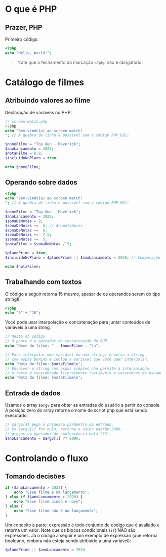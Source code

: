 # O que é PHP
## Prazer, PHP

Primeiro código:
```PHP
<?php
echo "Hello, World!";
```
> Note que o fechamento da marcação `<?php` não é obrigatório.

# Catálogo de filmes
## Atribuindo valores ao filme
Declaração de variáveis no PHP:
```PHP
// screen-match.php
<?php
echo "Bem-vindo(a) ao screen match!
"; // A quebra de linha é possível sem o código PHP_EOL!

$nomeFilme = "Top Gun - Maverick";
$anoLancamento = 2022;
$notaFilme = 8.8;
$incluidoNoPlano = true;

echo $nomeFilme;
```

## Operando sobre dados
```php
<?php
echo "Bem-vindo(a) ao screen match!
"; // A quebra de linha é possível sem o código PHP_EOL!

$nomeFilme = "Top Gun - Maverick";
$anoLancamento = 2022;
$somaDeNotas = 9;
$somaDeNotas +=  6; // Acumuladores
$somaDeNotas +=  8;
$somaDeNotas +=  7.5;
$somaDeNotas +=  5;
$notaFilme = $somaDeNotas / 5;

$planoPrime = true;
$incluidoNoPlano = $planoPrime || $anoLancamento < 2020; // Comparação complexa

echo $notaFilme;
```

## Trabalhando com textos
O código a seguir retorna 15 mesmo, apesar de os operandos serem do tipo string!!!
```php
<?php
echo "5" + "10";
```

Você pode usar interpolação e concatenação para juntar conteúdos de variáveis a uma string.
```php
// Resto do código
// O ponto é o operador de concatenação do PHP.
echo "Nome do filme: " . $nomeFilme . "\n";

// Para interpolar uma variável em uma string, envolva a string
// com aspas DUPLAS e inclua a variável que você quer interpolar.
echo "Nota do filme: $notaFilme\n"; 
// Envolver a string com aspas simples não permite a interpolação:
// o texto é considerado literalmente (variáveis e caracteres de escape).
echo 'Nota do filme: $notaFilme\n'; 
```

## Entrada de dados
Usamos o array `$argv` para obter as entradas do usuário a partir do console. A posição zero do array retorna o nome do script php que está sendo executado.
```php
// $argv[1] pega o primeiro parâmetro na entrada.
// Se $argv[1] for nulo, retorna o valor padrão 2000,
// graças ao operador de coalescência nula (??). 
$anoLancamento = $argv[1] ?? 2000;
```

# Controlando o fluxo
## Tomando decisões
```php
if ($anoLancamento > 2022) {
    echo "Esse filme é um lançamento";
} else if ($anoLancamento > 2020) {
    echo "Esse filme ainda é novo";
} else {
    echo "Esse filme não é um lançamento";
}
```
Um conceito à parte: expressão é todo conjunto de código que é avaliado e retorna um valor. Note que os blocos condicionais (`if`) NÃO são expressões. Já o código a seguir é um exemplo de expressão (que retorna booleano, embora não esteja sendo atribuído a uma variável):
```php
$planoPrime || $anoLancamento < 2020
```